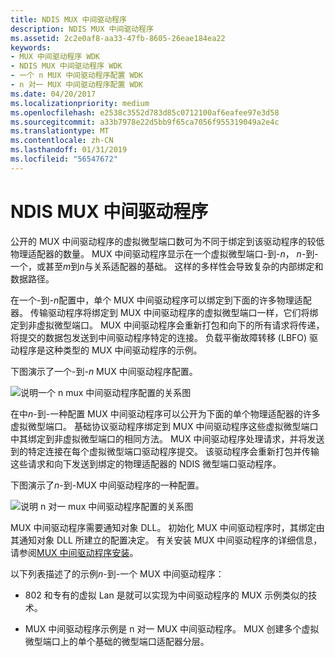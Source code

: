 ```yaml
---
title: NDIS MUX 中间驱动程序
description: NDIS MUX 中间驱动程序
ms.assetid: 2c2e0af8-aa33-47fb-8605-26eae184ea22
keywords:
- MUX 中间驱动程序 WDK
- NDIS MUX 中间驱动程序 WDK
- 一个 n MUX 中间驱动程序配置 WDK
- n 对一 MUX 中间驱动程序配置 WDK
ms.date: 04/20/2017
ms.localizationpriority: medium
ms.openlocfilehash: e2538c3552d783d85c0712100af6eafee97e3d58
ms.sourcegitcommit: a33b7978e22d5bb9f65ca7056f955319049a2e4c
ms.translationtype: MT
ms.contentlocale: zh-CN
ms.lasthandoff: 01/31/2019
ms.locfileid: "56547672"
---
```

# <a name="ndis-mux-intermediate-drivers"></a>NDIS MUX 中间驱动程序





公开的 MUX 中间驱动程序的虚拟微型端口数可为不同于绑定到该驱动程序的较低物理适配器的数量。 MUX 中间驱动程序显示在一个虚拟微型端口-到-*n*， *n*-到-一个，或甚至*m*到*n*与关系适配器的基础。 这样的多样性会导致复杂的内部绑定和数据路径。

在一个-到-*n*配置中，单个 MUX 中间驱动程序可以绑定到下面的许多物理适配器。 传输驱动程序将绑定到 MUX 中间驱动程序的虚拟微型端口一样，它们将绑定到非虚拟微型端口。 MUX 中间驱动程序会重新打包和向下的所有请求将传递，将提交的数据包发送到中间驱动程序特定的连接。 负载平衡故障转移 (LBFO) 驱动程序是这种类型的 MUX 中间驱动程序的示例。

下图演示了一个-到-*n* MUX 中间驱动程序配置。

![说明一个 n mux 中间驱动程序配置的关系图](images/1tonmux.png)

在中*n*-到-一种配置 MUX 中间驱动程序可以公开为下面的单个物理适配器的许多虚拟微型端口。 基础协议驱动程序绑定到 MUX 中间驱动程序这些虚拟微型端口中其绑定到非虚拟微型端口的相同方法。 MUX 中间驱动程序处理请求，并将发送到的特定连接在每个虚拟微型端口驱动程序提交。 该驱动程序会重新打包并传输这些请求和向下发送到绑定的物理适配器的 NDIS 微型端口驱动程序。

下图演示了*n*-到-MUX 中间驱动程序的一种配置。

![说明 n 对一 mux 中间驱动程序配置的关系图](images/nto1mux.png)

MUX 中间驱动程序需要通知对象 DLL。 初始化 MUX 中间驱动程序时，其绑定由其通知对象 DLL 所建立的配置决定。 有关安装 MUX 中间驱动程序的详细信息，请参阅[MUX 中间驱动程序安装](mux-intermediate-driver-installation.md)。

以下列表描述了的示例*n*-到-一个 MUX 中间驱动程序：

-   802 和专有的虚拟 Lan 是就可以实现为中间驱动程序的 MUX 示例类似的技术。

-   MUX 中间驱动程序示例是 n 对一 MUX 中间驱动程序。 MUX 创建多个虚拟微型端口上的单个基础的微型端口适配器分层。

 

 





